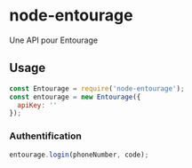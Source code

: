 # node-entourage

Une API pour Entourage

## Usage

```javascript
const Entourage = require('node-entourage');
const entourage = new Entourage({
  apiKey: ''
});
```

### Authentification

```javascript
entourage.login(phoneNumber, code);
```
